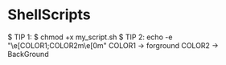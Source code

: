 # ShellScripts

$ TIP 1: $ chmod +x my_script.sh
$ TIP 2: echo -e "\e[COLOR1;COLOR2m<YOUR TEXT HERE>\e[0m" 
       COLOR1 -> forground COLOR2 -> BackGround 
